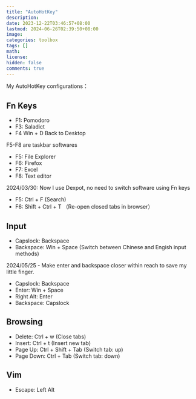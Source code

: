 ```yaml
---
title: "AutoHotKey"
description: 
date: 2023-12-22T03:46:57+08:00
lastmod: 2024-06-26T02:39:50+08:00
image: 
categories: toolbox
tags: []
math: 
license: 
hidden: false
comments: true
---
```


My AutoHotKey configurations： 
## Fn Keys
- F1: Pomodoro
- F3: Saladict
- F4 Win + D Back to Desktop

F5-F8 are taskbar softwares

- F5: File Explorer
- F6: Firefox
- F7: Excel
- F8: Text editor 

2024/03/30: Now I use Dexpot, no need to switch software using Fn keys
- F5: Ctrl + F (Search)
- F6: Shift + Ctrl + T （Re-open closed tabs in browser）

## Input
- Capslock: Backspace
- Backspace: Win + Space (Switch between Chinese and Engish input methods)

2024/05/25 - Make enter and backspace closer within reach to save my little finger.
- Capslock: Backspace
- Enter: Win + Space
- Right Alt: Enter
- Backspace: Capslock

## Browsing
- Delete: Ctrl + w (Close tabs)
- Insert: Ctrl + t (Insert new tab)
- Page Up: Ctrl + Shift + Tab (Switch tab: up)
- Page Down: Ctrl + Tab (Switch tab: down)

## Vim
- Escape: Left Alt

